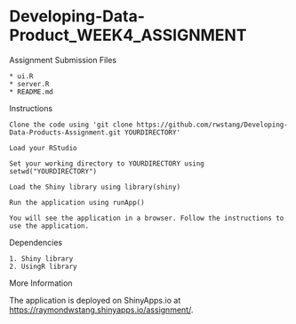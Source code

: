 # Developing-Data-Product_WEEK4_ASSIGNMENT
Assignment Submission Files

    * ui.R
    * server.R
    * README.md

Instructions

    Clone the code using 'git clone https://github.com/rwstang/Developing-Data-Products-Assignment.git YOURDIRECTORY'

    Load your RStudio

    Set your working directory to YOURDIRECTORY using setwd("YOURDIRECTORY")

    Load the Shiny library using library(shiny)

    Run the application using runApp()

    You will see the application in a browser. Follow the instructions to use the application.

Dependencies

    1. Shiny library
    2. UsingR library

More Information

The application is deployed on ShinyApps.io at https://raymondwstang.shinyapps.io/assignment/.
